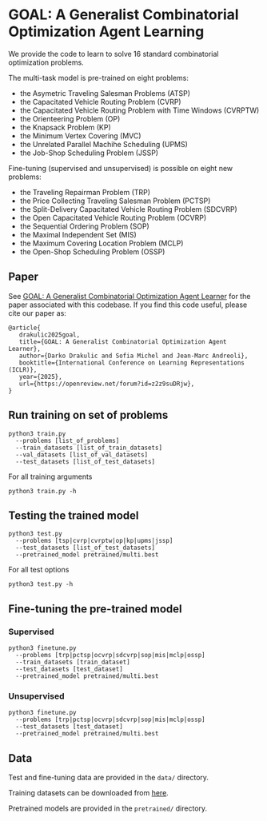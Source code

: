 # GOAL: A Generalist Combinatorial Optimization Agent Learning

We provide the code to learn to solve 16 standard combinatorial optimization problems.

The multi-task model is pre-trained on eight problems:
* the Asymetric Traveling Salesman Problems (ATSP)
* the Capacitated Vehicle Routing Problem (CVRP)
* the Capacitated Vehicle Routing Problem with Time Windows (CVRPTW)
* the Orienteering Problem (OP)
* the Knapsack Problem (KP)
* the Minimum Vertex Covering (MVC)
* the Unrelated Parallel Machihe Scheduling (UPMS)
* the Job-Shop Scheduling Problem (JSSP)

Fine-tuning (supervised and unsupervised) is possible on eight new problems:
* the Traveling Repairman Problem (TRP)
* the Price Collecting Traveling Salesman Problem (PCTSP)
* the Split-Delivery Capacitated Vehicle Routing Problem (SDCVRP)
* the Open Capacitated Vehicle Routing Problem (OCVRP)
* the Sequential Ordering Problem (SOP)
* the Maximal Independent Set (MIS)
* the Maximum Covering Location Problem (MCLP)
* the Open-Shop Scheduling Problem (OSSP)


## Paper
See [GOAL: A Generalist Combinatorial Optimization Agent Learner](https://openreview.net/forum?id=z2z9suDRjw) for the paper associated with this codebase.
If you find this code useful, please cite our paper as: 

 ``` 
@article{
    drakulic2025goal,
    title={GOAL: A Generalist Combinatorial Optimization Agent Learner},
    author={Darko Drakulic and Sofia Michel and Jean-Marc Andreoli},
    booktitle={International Conference on Learning Representations (ICLR)},
    year={2025},
    url={https://openreview.net/forum?id=z2z9suDRjw},
}
``` 


## Run training on set of problems

```
python3 train.py 
  --problems [list_of_problems] 
  --train_datasets [list_of_train_datasets] 
  --val_datasets [list_of_val_datasets] 
  --test_datasets [list_of_test_datasets]
```

For all training arguments
```
python3 train.py -h
```

## Testing the trained model

```
python3 test.py 
  --problems [tsp|cvrp|cvrptw|op|kp|upms|jssp] 
  --test_datasets [list_of_test_datasets]
  --pretrained_model pretrained/multi.best
```

For all test options
```
python3 test.py -h
```

## Fine-tuning the pre-trained model

### Supervised
```
python3 finetune.py
  --problems [trp|pctsp|ocvrp|sdcvrp|sop|mis|mclp|ossp]
  --train_datasets [train_dataset]
  --test_datasets [test_dataset]
  --pretrained_model pretrained/multi.best
```

### Unsupervised
```
python3 finetune.py
  --problems [trp|pctsp|ocvrp|sdcvrp|sop|mis|mclp|ossp]
  --test_datasets [test_dataset]
  --pretrained_model pretrained/multi.best
```

## Data
Test and fine-tuning data are provided in the ```data/``` directory.

Training datasets can be downloaded from [here](https://download.europe.naverlabs.com/dataset/goal_datasets.tar.gz).

Pretrained models are provided in the ```pretrained/``` directory. 


